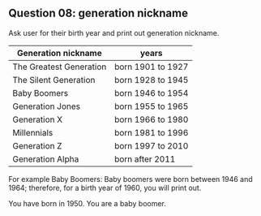 ## Question 08: generation nickname

Ask user for their birth year and print out generation nickname.


| Generation nickname     |  years            |
|-------------------------|-------------------|
| The Greatest Generation | born 1901 to 1927 |
| The Silent Generation   | born 1928 to 1945 |
| Baby Boomers            | born 1946 to 1954 |
| Generation Jones        | born 1955 to 1965 |
| Generation X            | born 1966 to 1980 |
| Millennials             | born 1981 to 1996 |
| Generation Z            | born 1997 to 2010 |
| Generation Alpha        | born after 2011   |

For example Baby Boomers: Baby boomers were born between 1946 and 1964; therefore, for a birth year of 1960, you will print out. 

You have born in 1950. You are a baby boomer.
